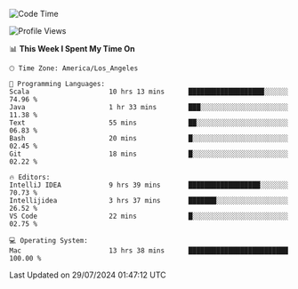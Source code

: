 <!--START_SECTION:waka-->
![Code Time](http://img.shields.io/badge/Code%20Time-1%2C143%20hrs%2013%20mins-blue)

![Profile Views](http://img.shields.io/badge/Profile%20Views-0-blue)

📊 **This Week I Spent My Time On** 

```text
🕑︎ Time Zone: America/Los_Angeles

💬 Programming Languages: 
Scala                    10 hrs 13 mins      ███████████████████░░░░░░   74.96 % 
Java                     1 hr 33 mins        ███░░░░░░░░░░░░░░░░░░░░░░   11.38 % 
Text                     55 mins             ██░░░░░░░░░░░░░░░░░░░░░░░   06.83 % 
Bash                     20 mins             █░░░░░░░░░░░░░░░░░░░░░░░░   02.45 % 
Git                      18 mins             █░░░░░░░░░░░░░░░░░░░░░░░░   02.22 % 

🔥 Editors: 
IntelliJ IDEA            9 hrs 39 mins       ██████████████████░░░░░░░   70.73 % 
Intellijidea             3 hrs 37 mins       ███████░░░░░░░░░░░░░░░░░░   26.52 % 
VS Code                  22 mins             █░░░░░░░░░░░░░░░░░░░░░░░░   02.75 % 

💻 Operating System: 
Mac                      13 hrs 38 mins      █████████████████████████   100.00 % 
```


 Last Updated on 29/07/2024 01:47:12 UTC
<!--END_SECTION:waka-->
